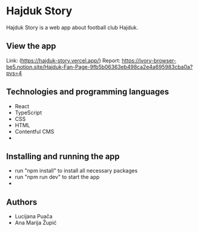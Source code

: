 # Hajduk Story
Hajduk Story is a web app about football club Hajduk. 

## View the app
Link: 
(https://hajduk-story.vercel.app/)
Report:
https://ivory-browser-be5.notion.site/Hajduk-Fan-Page-9fb5b06363eb498ca2e4a695983cba0a?pvs=4

## Technologies and programming languages
- React
- TypeScript
- CSS
- HTML
- Contentful CMS
- 
## Installing and running the app
- run "npm install" to install all necessary packages
- run "npm run dev" to start the app
- 
## Authors
- Lucijana Puača
- Ana Marija Župić


